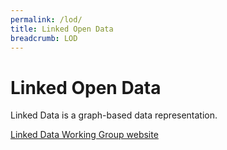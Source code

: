 ```yaml
---
permalink: /lod/
title: Linked Open Data
breadcrumb: LOD
---
```


# Linked Open Data

Linked Data is a graph-based data representation.  

[Linked Data Working Group website](https://heardlibrary.github.io/linked-data/)

